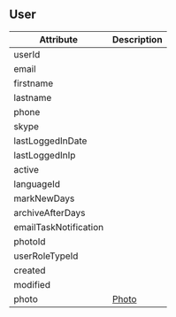 ## User

Attribute | Description
--- | ---
userId | 
email | 
firstname | 
lastname | 
phone | 
skype | 
lastLoggedInDate | 
lastLoggedInIp | 
active | 
languageId | 
markNewDays | 
archiveAfterDays | 
emailTaskNotification | 
photoId | 
userRoleTypeId | 
created | 
modified | 
photo | [Photo](#photo)